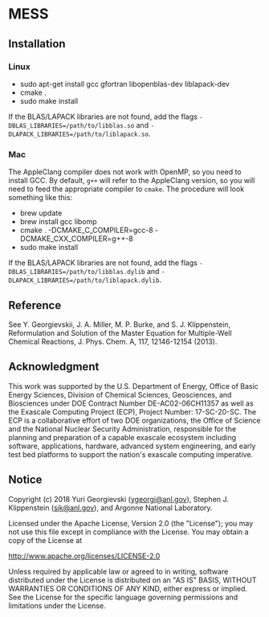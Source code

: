 # MESS

## Installation

### Linux
- sudo apt-get install gcc gfortran libopenblas-dev liblapack-dev
- cmake .
- sudo make install

If the BLAS/LAPACK libraries are not found, add the flags
`-DBLAS_LIBRARIES=/path/to/libblas.so` and
`-DLAPACK_LIBRARIES=/path/to/liblapack.so`.

### Mac

The AppleClang compiler does not work with OpenMP, so you need to install GCC.
By default, `g++` will refer to the AppleClang version, so you will need to
feed the appropriate compiler to `cmake`. The procedure will look something
like this:
- brew update
- brew install gcc libomp
- cmake . -DCMAKE_C_COMPILER=gcc-8 -DCMAKE_CXX_COMPILER=g++-8
- sudo make install

If the BLAS/LAPACK libraries are not found, add the flags
`-DBLAS_LIBRARIES=/path/to/libblas.dylib` and
`-DLAPACK_LIBRARIES=/path/to/liblapack.dylib`.


## Reference

See Y. Georgievskii, J. A. Miller, M. P. Burke, and S. J. Klippenstein,
Reformulation and Solution of the Master Equation for Multiple-Well Chemical
Reactions, J. Phys. Chem. A, 117, 12146-12154 (2013).

## Acknowledgment

This work was supported by the U.S. Department of Energy, Office of Basic Energy
Sciences, Division of Chemical Sciences, Geosciences, and Biosciences under DOE
Contract Number DE-AC02-06CH11357 as well as the Exascale Computing Project
(ECP), Project Number: 17-SC-20-SC.  The ECP is a collaborative effort of two
DOE organizations, the Office of Science and the National Nuclear Security
Administration, responsible for the planning and preparation of a capable
exascale ecosystem including software, applications, hardware, advanced system
engineering, and early test bed platforms to support the nation's exascale
computing imperative. 

## Notice

Copyright (c) 2018 Yuri Georgievski (ygeorgi@anl.gov), Stephen J.
Klippenstein (sjk@anl.gov), and Argonne National Laboratory.

Licensed under the Apache License, Version 2.0 (the "License");
you may not use this file except in compliance with the License.
You may obtain a copy of the License at

   http://www.apache.org/licenses/LICENSE-2.0

Unless required by applicable law or agreed to in writing, software
distributed under the License is distributed on an "AS IS" BASIS,
WITHOUT WARRANTIES OR CONDITIONS OF ANY KIND, either express or implied.
See the License for the specific language governing permissions and
limitations under the License.
